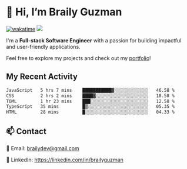 # 👋 Hi, I’m Braily Guzman
[![wakatime](https://wakatime.com/badge/user/78b9a827-5162-4c58-9330-4ea970cf6de4.svg)](https://wakatime.com/@78b9a827-5162-4c58-9330-4ea970cf6de4)
![](https://komarev.com/ghpvc/?username=brailyguzman)

I'm a **Full-stack Software Engineer** with a passion for building impactful and user-friendly applications.

Feel free to explore my projects and check out my [portfolio](https://braily.dev)!


## My Recent Activity
<!--START_SECTION:waka-->

```txt
JavaScript   5 hrs 7 mins    ███████████▓░░░░░░░░░░░░░   46.58 %
CSS          2 hrs 2 mins    ████▓░░░░░░░░░░░░░░░░░░░░   18.58 %
TOML         1 hr 23 mins    ███░░░░░░░░░░░░░░░░░░░░░░   12.58 %
TypeScript   35 mins         █▒░░░░░░░░░░░░░░░░░░░░░░░   05.35 %
HTML         28 mins         █░░░░░░░░░░░░░░░░░░░░░░░░   04.33 %
```

<!--END_SECTION:waka-->

## 📫 Contact
📧 Email: brailydev@gmail.com

🔗 LinkedIn: https://linkedin.com/in/brailyguzman
